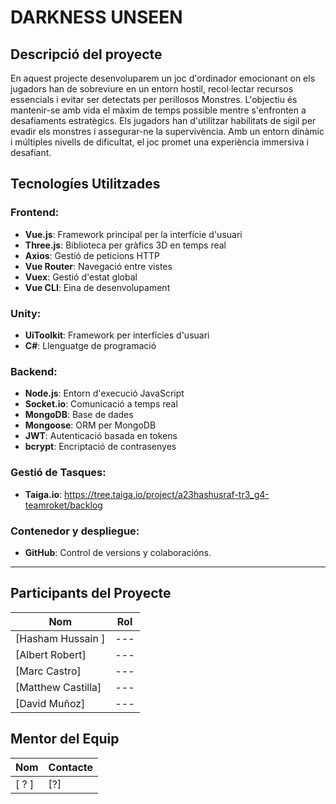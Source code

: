 # DARKNESS UNSEEN

## Descripció del proyecte

En aquest projecte desenvoluparem un joc d'ordinador emocionant on els jugadors han de sobreviure en un entorn hostil, recol·lectar recursos essencials i evitar ser detectats per perillosos Monstres. L'objectiu és mantenir-se amb vida el màxim de temps possible mentre s'enfronten a desafiaments estratègics. Els jugadors han d'utilitzar habilitats de sigil per evadir els monstres i assegurar-ne la supervivència. Amb un entorn dinàmic i múltiples nivells de dificultat, el joc promet una experiència immersiva i desafiant.

## Tecnologíes Utilitzades
### Frontend: 
- **Vue.js**: Framework principal per la interfície d'usuari
- **Three.js**: Biblioteca per gràfics 3D en temps real
- **Axios**: Gestió de peticions HTTP
- **Vue Router**: Navegació entre vistes
- **Vuex**: Gestió d'estat global
- **Vue CLI**: Eina de desenvolupament
### Unity:
- **UiToolkit**: Framework per interfícies d'usuari
- **C#**: Llenguatge de programació
### Backend:
- **Node.js**: Entorn d'execució JavaScript
- **Socket.io**: Comunicació a temps real
- **MongoDB**: Base de dades
- **Mongoose**: ORM per MongoDB
- **JWT**: Autenticació basada en tokens
- **bcrypt**: Encriptació de contrasenyes
### Gestió de Tasques:
- **Taiga.io**: https://tree.taiga.io/project/a23hashusraf-tr3_g4-teamroket/backlog
### Contenedor y despliegue:
- **GitHub**: Control de versions y colaboracións.
---
## Participants del Proyecte
| Nom | Rol |
|--------|-----|
| [Hasham Hussain ] | --- |
| [Albert Robert] | --- |
| [Marc Castro] | --- |
| [Matthew Castilla] | --- |
| [David Muñoz] | --- |

## Mentor del Equip

| Nom        | Contacte          |
|---------------|-------------------|
| [ ? ]    | [?]  |

